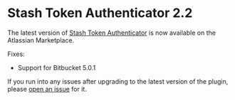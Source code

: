 # Stash Token Authenticator 2.2

The latest version of [Stash Token Authenticator](https://github.com/monitorjbl/stash-token-auth) is now available on the Atlassian Marketplace.

Fixes:

* Support for Bitbucket 5.0.1

If you run into any issues after upgrading to the latest version of the plugin, please [open an issue](https://github.com/monitorjbl/stash-token-auth/issues) for it.
